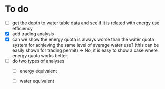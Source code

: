 # To do

+ [ ] get the depth to water table data and see if it is related with energy use efficiency
+ [x] add trading analysis
+ [x] can we show the energy quota is always worse than the water quota system for achieving the same level of average water use? (this can be easily shown for trading permit) -> No, it is easy to show a case where energy quota works better.
+ [ ] do two types of analyses
  + [ ] energy equivalent 
  + [ ] water equivalent 



